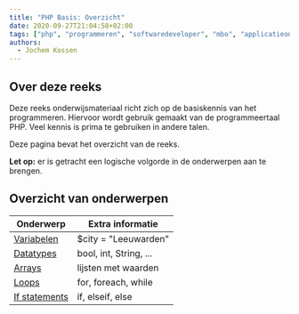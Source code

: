 ```yaml
---
title: "PHP Basis: Overzicht"
date: 2020-09-27T21:04:58+02:00
tags: ["php", "programmeren", "softwaredeveloper", "mbo", "applicatieontwikkelaar"]
authors:
  - Jochem Kossen
---
```


## Over deze reeks
Deze reeks onderwijsmateriaal richt zich op de basiskennis van het
programmeren. Hiervoor wordt gebruik gemaakt van de programmeertaal
PHP. Veel kennis is prima te gebruiken in andere talen.

Deze pagina bevat het overzicht van de reeks.

**Let op:** er is getracht een logische volgorde in de onderwerpen aan te
brengen.

## Overzicht van onderwerpen

|Onderwerp|Extra informatie|
|---------|----------------|
|[Variabelen](../php-basis-variabele) | $city = "Leeuwarden" |
|[Datatypes](../php-basis-datatype)| bool, int, String, ...|
|[Arrays](../php-basis-array) | lijsten met waarden|
|[Loops](../php-basis-loop) | for, foreach, while|
|[If statements](../php-basis-if) | if, elseif, else|


